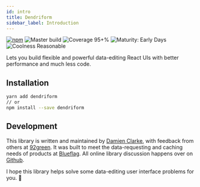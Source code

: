 ```yaml
---
id: intro
title: Dendriform
sidebar_label: Introduction
---
```


[![npm](https://img.shields.io/npm/v/dendriform.svg)](https://www.npmjs.com/package/dendriform) ![Master build](https://github.com/92green/dendriform/workflows/CI/badge.svg?branch=master) ![Coverage 95+%](https://img.shields.io/badge/coverage-95+%25-green) ![Maturity: Early Days](https://img.shields.io/badge/Maturity-Early%20days-yellow) ![Coolness Reasonable](https://img.shields.io/badge/Coolness-Reasonable-blue) 

Lets you build flexible and powerful data-editing React UIs with better performance and much less code.

## Installation

```bash
yarn add dendriform
// or
npm install --save dendriform
```

## Development

This library is written and maintained by [Damien Clarke](https://damienclarke.me/), with feedback from others at [92green](https://github.com/92green). It was built to meet the data-requesting and caching needs of products at [Blueflag](https://blueflag.com.au/).
All online library discussion happens over on [Github](https://github.com/92green/dendriform).

I hope this library helps solve some data-editing user interface problems for you. 🎉


